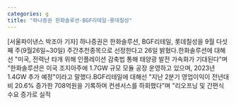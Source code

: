 ```yaml
---
categories: g
title: "하나증권 한화솔루션·BGF리테일·롯데칠성"
---
```

[서울파이낸스 박조아 기자] 하나증권은 한화솔루션, BGF리테일, 롯데칠성을 9월 다섯째 주(9월26일~30일) 주간추천종목으로 선정한다고 26일 밝혔다.한화솔루션에 대해선 "미국, 전력난 타개 위해 인플레이션 감축법 통해 태양광 발전 가속화가 기대된다"며 "한화솔루션은 미국 조지아주에 1.7GW 규모 모듈 공장 운영하고 있으며, 2023년 1.4GW 추가 예정"이라고 말했다.BGF리테일에 대해선 "지난 2분기 영업이익이 전년대비 20.6% 증가한 708억원을 기록하며 컨센서스를 하회했다"며 "리오프닝 및 간편식 수요 증가로 실적